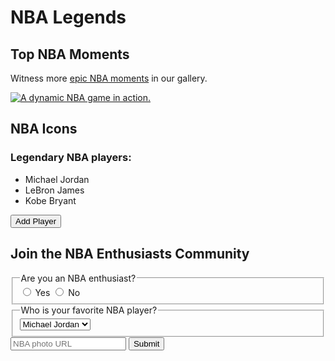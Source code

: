 <!DOCTYPE html>
<html>
<head>
  <script src="https://code.jquery.com/jquery-3.6.0.min.js"></script>
</head>
<body>
  <main>
    <h1>NBA Legends</h1>
    <section>
      <h2>Top NBA Moments</h2>
      <p>Witness more <a target="_blank" href="https://nba.com">epic NBA moments</a> in our gallery.</p>
      <a href="https://nba.com"><img src="https://ichef.bbci.co.uk/onesport/cps/624/cpsprodpb/1139B/production/_110655507_kb.jpg" alt="A dynamic NBA game in action."></a>
    </section>
    <section>
      <h2>NBA Icons</h2>
      <h3>Legendary NBA players:</h3>
      <ul id="nba-players">
        <li>Michael Jordan</li>
        <li>LeBron James</li>
        <li>Kobe Bryant</li>
      </ul>
      <button id="add-player">Add Player</button>
    </section>
    <section>
      <h2>Join the NBA Enthusiasts Community</h2>
      <form action="https://nba.com/submit-nba-photo">
        <fieldset>
          <legend>Are you an NBA enthusiast?</legend>
          <label><input id="yes" type="radio" name="enthusiast" value="yes"> Yes</label>
          <label><input id="no" type="radio" name="enthusiast" value="no"> No</label>
        </fieldset>
        <fieldset>
          <legend>Who is your favorite NBA player?</legend>
          <select name="favorite-player" id="favorite-player">
            <option value="jordan">Michael Jordan</option>
            <option value="lebron">LeBron James</option>
            <option value="kobe">Kobe Bryant</option>
          </select>
        </fieldset>
        <input type="text" name="nbaphotourl" placeholder="NBA photo URL" required>
        <button type="submit">Submit</button>
      </form>
    </section>
  </main>

  <script>
    $(document).ready(function() {
      // Event listener to add a new player to the list
      $("#add-player").click(function() {
        var newPlayerName = prompt("Enter the name of the new player:");
        if (newPlayerName) {
          $("#nba-players").append("<li>" + newPlayerName + "</li>");
        }
      });

      // Event listener for the form submission
      $("form").submit(function(event) {
        event.preventDefault(); // Prevent form submission
        var selectedPlayer = $("#favorite-player").val();
        var photoUrl = $("input[name='nbaphotourl']").val();
        alert("Favorite Player: " + selectedPlayer + "\nNBA Photo URL: " + photoUrl);
      });
    });
  </script>
</body>
</html>

